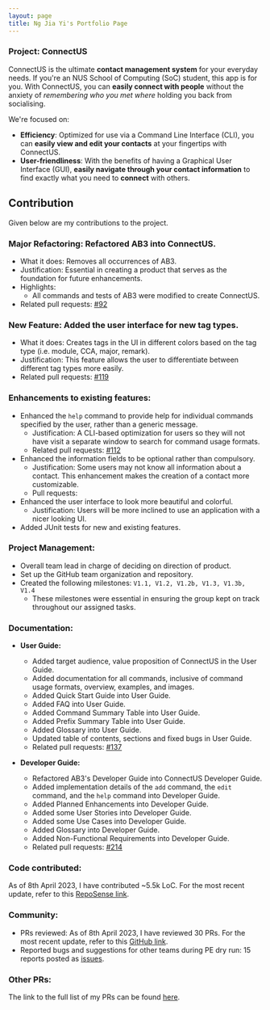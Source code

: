 ```yaml
---
layout: page
title: Ng Jia Yi's Portfolio Page
---
```


### Project: ConnectUS

ConnectUS is the ultimate **contact management system** for your everyday needs. If you're an NUS School of Computing (SoC) student, this app is for you. With ConnectUS, you can **easily connect with people** without the anxiety of _remembering who you met where_ holding you back from socialising.

We're focused on:
- **Efficiency**: Optimized for use via a Command Line Interface (CLI), you can **easily view and edit your contacts** at your fingertips with ConnectUS.
- **User-friendliness**: With the benefits of having a Graphical User Interface (GUI), **easily navigate through your contact information** to find exactly what you need to **connect** with others.

## Contribution

Given below are my contributions to the project.

### Major Refactoring: Refactored AB3 into ConnectUS.
* What it does: Removes all occurrences of AB3.
* Justification: Essential in creating a product that serves as the foundation for future enhancements.   
* Highlights:
  * All commands and tests of AB3 were modified to create ConnectUS.
* Related pull requests: [\#92](https://github.com/AY2223S2-CS2103T-W15-1/tp/pull/92)

<div style="page-break-after: always"></div>

### New Feature: Added the user interface for new tag types.
* What it does: Creates tags in the UI in different colors based on the tag type (i.e. module, CCA, major, remark).
* Justification: This feature allows the user to differentiate between different tag types more easily.
* Related pull requests: [\#119](https://github.com/AY2223S2-CS2103T-W15-1/tp/pull/119)

### Enhancements to existing features:
* Enhanced the `help` command to provide help for individual commands specified by the user, rather than a generic message.
  * Justification: A CLI-based optimization for users so they will not have visit a separate window to search for command usage formats.
  * Related pull requests: [\#112](https://github.com/AY2223S2-CS2103T-W15-1/tp/pull/112)
* Enhanced the information fields to be optional rather than compulsory.
  * Justification: Some users may not know all information about a contact. This enhancement makes the creation of a contact more customizable.
  * Pull requests:
* Enhanced the user interface to look more beautiful and colorful.
  * Justification: Users will be more inclined to use an application with a nicer looking UI.
* Added JUnit tests for new and existing features.

### Project Management:
  * Overall team lead in charge of deciding on direction of product.
  * Set up the GitHub team organization and repository.
  * Created the following milestones: `V1.1, V1.2, V1.2b, V1.3, V1.3b, V1.4`
    * These milestones were essential in ensuring the group kept on track throughout our assigned tasks.

<div style="page-break-after: always"></div>

### Documentation:
* **User Guide:**
  * Added target audience, value proposition of ConnectUS in the User Guide.
  * Added documentation for all commands, inclusive of command usage formats, overview, examples, and images.
  * Added Quick Start Guide into User Guide.
  * Added FAQ into User Guide.
  * Added Command Summary Table into User Guide.
  * Added Prefix Summary Table into User Guide.
  * Added Glossary into User Guide.
  * Updated table of contents, sections and fixed bugs in User Guide.
  * Related pull requests: [\#137](https://github.com/AY2223S2-CS2103T-W15-1/tp/pull/137)
    
* **Developer Guide:**
  * Refactored AB3's Developer Guide into ConnectUS Developer Guide.
  * Added implementation details of the `add` command, the `edit` command, and the `help` command into Developer Guide.
  * Added Planned Enhancements into Developer Guide.
  * Added some User Stories into Developer Guide.
  * Added some Use Cases into Developer Guide.
  * Added Glossary into Developer Guide.
  * Added Non-Functional Requirements into Developer Guide.
  * Related pull requests: [\#214](https://github.com/AY2223S2-CS2103T-W15-1/tp/pull/214)

<div style="page-break-after: always"></div>

### Code contributed:
As of 8th April 2023, I have contributed ~5.5k LoC. For the most recent update, refer to this [RepoSense link](https://nus-cs2103-ay2223s2.github.io/tp-dashboard/?search=gremmyz&breakdown=true&sort=groupTitle&sortWithin=title&since=2023-02-17&timeframe=commit&mergegroup=&groupSelect=groupByRepos&checkedFileTypes=docs~functional-code~test-code~other).

### Community:
  * PRs reviewed: As of 8th April 2023, I have reviewed 30 PRs. For the most recent update, refer to this [GitHub link](https://github.com/AY2223S2-CS2103T-W15-1/tp/pulls?q=is%3Apr+is%3Aclosed+reviewed-by%3Agremmyz).
  * Reported bugs and suggestions for other teams during PE dry run: 15 reports posted as [issues](https://github.com/gremmyz/ped/issues).

### Other PRs:
The link to the full list of my PRs can be found [here](https://github.com/AY2223S2-CS2103T-W15-1/tp/pulls?q=is%3Apr+assignee%3Agremmyz+).
